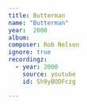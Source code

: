 ```yaml
---
title: Butterman
name: "Butterman"
year:  2000
album: 
composer: Rob Nelson
ignore: true
recordingz:
  - year: 2000
    source: youtube
    id: Sh9yBODFczg

---
```



